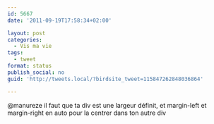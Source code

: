 ```yaml
---
id: 5667
date: '2011-09-19T17:58:34+02:00'

layout: post
categories:
  - Vis ma vie
tags:
  - tweet
format: status
publish_social: no
guid: 'http://tweets.local/?birdsite_tweet=115847262848036864'

---
```


@manureze il faut que ta div est une largeur définit, et margin-left et margin-right en auto pour la centrer dans ton autre div